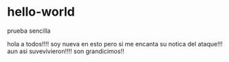# hello-world
prueba sencilla

hola a todos!!!!
soy nueva en esto pero si me encanta su notica del ataque!!!
aun asi suvevivieron!!!!
son grandicimos!! 
